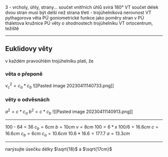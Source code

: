 3 - vrcholy, úhly, strany...
součet vnitřních úhlů svírá 180° VT
součet délek dvou stran musí být delší než strana třetí - trojúhelníková nerovnost VT
pythagorova věta PÚ
goniometrické funkce jako poměry stran v PÚ
tháletova kružnice PÚ
věty o shodnostech trojúhelníku VT
ortocentrum, težiště

---

## Euklidovy věty 


v každém pravoúhlém trojúhelníku platí, že
### věta o přeponě  

$v^2_c = c_a * c_b$
![[Pasted image 20230411140733.png]]

### věty o odvěsnách
$a^2 = c * c_a$
$b^2 = c*c_b$
![[Pasted image 20230411140913.png]]

--- 

100 - 64 = 36
$c_b = 6cm$
$b = 10cm$
$v = 8cm$
$100 = 6*x$
$100/6 = 16.6cm$
$c = 16.6cm$
$c_b = 6cm$
$c_a = 10.6cm$
$10.6 * 16.6 = 177.7$
$a = 13.3cm$

---
narýsujte úsečku délky $\sqrt{18}$  a $\sqrt{17cm}$